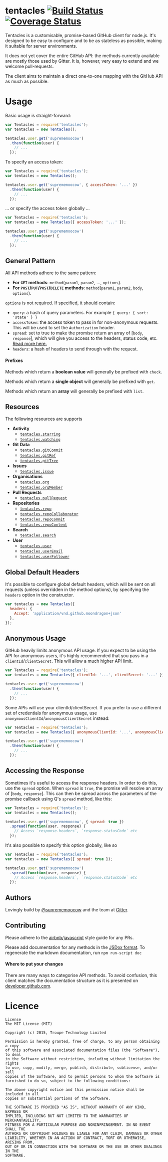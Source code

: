 tentacles [![Build Status](https://travis-ci.org/gitterHQ/tentacles.svg?branch=v0.1.8)](https://travis-ci.org/gitterHQ/tentacles) [![Coverage Status](https://coveralls.io/repos/gitterHQ/tentacles/badge.svg?branch=master)](https://coveralls.io/r/gitterHQ/tentacles?branch=master)
=========

Tentacles is a customisable, promise-based GitHub client for node.js. It's
designed to be easy to configure and to be as stateless as possible, making it
suitable for server environments.

It does not yet cover the entire GitHub API: the methods currently available are
mostly those used by Gitter. It is, however, very easy to extend and we welcome
pull-requests.

The client aims to maintain a direct one-to-one mapping with the GitHub API as much
as possible.

# Usage

Basic usage is straight-forward:

```javascript
var Tentacles = require('tentacles');
var tentacles = new Tentacles();

tentacles.user.get('suprememoocow')
  .then(function(user) {
    // ...
  });
```

To specify an access token:

```javascript
var Tentacles = require('tentacles');
var tentacles = new Tentacles();

tentacles.user.get('suprememoocow', { accessToken: '...' })
  .then(function(user) {
    // ...
  });
```

... or specify the access token globally ...

```javascript
var Tentacles = require('tentacles');
var tentacles = new Tentacles({ accessToken: '...' });

tentacles.user.get('suprememoocow')
  .then(function(user) {
    // ...
  });

```
## General Pattern

All API methods adhere to the same pattern:

 * **For `GET` methods**: `method`(`param1`, `param2`, ..., `options`).
 * **For `POST`/`PUT`/`POST`/`DELETE` methods**: `method`(`param1`, `param2`, `body`, `options`).

`options` is not required. If specified, it should contain:

 * `query`: a hash of query parameters. For example ` { query: { sort: 'state' } } `
 * `accessToken`: the access token to pass in for non-anonymous requests. This will be used to set the `Authorization` header.
 * `spread`: set to true to make the promise return an array of [`body`, `response`], which will give you access to the headers, status code, etc. [Read more here.](#accessing-the-response)
 * `headers`: a hash of headers to send through with the request.

#### Prefixes

Methods which return a **boolean value** will generally be prefixed with `check`.

Methods which return a **single object** will generally be prefixed with `get`.

Methods which return an **array** will generally be prefixed with `list`.

## Resources

The following resources are supports

 * **Activity**
   * [`tentacles.starring`](doc/Starring.md)
   * [`tentacles.watching`](doc/Watching.md)
 * **Git Data**
   * [`tentacles.gitCommit`](doc/GitCommit.md)
   * [`tentacles.gitRef`](doc/GitRef.md)
   * [`tentacles.gitTree`](doc/GitTree.md)
 * **Issues**  
   * [`tentacles.issue`](doc/Issue.md)
 * **Organisations**  
   * [`tentacles.org`](doc/Org.md)
   * [`tentacles.orgMember`](doc/OrgMember.md)
 * **Pull Requests**
   * [`tentacles.pullRequest`](doc/PullRequest.md)
 * **Repositories**
   * [`tentacles.repo`](doc/Repo.md)
   * [`tentacles.repoCollaborator`](doc/RepoCollaborator.md)
   * [`tentacles.repoCommit`](doc/RepoCommit.md)
   * [`tentacles.repoContent`](doc/RepoContent.md)
 * **Search**
   * [`tentacles.search`](doc/Search.md)
 * **User**
   * [`tentacles.user`](doc/User.md)
   * [`tentacles.userEmail`](doc/UserEmail.md)
   * [`tentacles.userFollower`](doc/UserFollower.md)

## Global Default Headers

It's possible to configure global default headers, which will be sent on all requests (unless overridden in the method options),
by specifying the `headers` option in the constructor.

```javascript
var tentacles = new Tentacles({
  headers: {
    Accept: 'application/vnd.github.moondragon+json'
  },
});
```

## Anonymous Usage

GitHub heavily limits anonymous API usage. If you expect to be using the API
for anonymous users, it's highly recommended that you pass in a `clientId`/`clientSecret`.
This will allow a much higher API limit.

```javascript
var Tentacles = require('tentacles');
var tentacles = new Tentacles({ clientId: '...', clientSecret: '...' });

tentacles.user.get('suprememoocow')
  .then(function(user) {
    // ...
  });

```

Some APIs will use your clientId/clientSecret. If you prefer to use a different
set of credentials for anonymous usage, use `anonymousClientId`/`anonymousClientSecret`
instead:

```javascript
var Tentacles = require('tentacles');
var tentacles = new Tentacles({ anonymousClientId: '...', anonymousClientSecret: '...' });

tentacles.user.get('suprememoocow')
  .then(function(user) {
    // ...
  });

```

## Accessing the Response

Sometimes it's useful to access the response headers. In order to do this, use the
`spread` option. When `spread` is `true`, the promise will resolve an array of
[`body`, `response`]. This can then be spread across the parameters of the promise
callback using Q's `spread` method, like this:

```javascript
var Tentacles = require('tentacles');
var tentacles = new Tentacles();

tentacles.user.get('suprememoocow', { spread: true })
  .spread(function(user, response) {
    // Access `response.headers`, `response.statusCode` etc
  });
```

It's also possible to specify this option globally, like so
```javascript
var Tentacles = require('tentacles');
var tentacles = new Tentacles({ spread: true });

tentacles.user.get('suprememoocow')
  .spread(function(user, response) {
    // Access `response.headers`, `response.statusCode` etc
  });
```

## Authors

Lovingly build by [@suprememoocow](https://twitter.com/suprememoocow) and the team at [Gitter](https://gitter.im).

## Contributing

Please adhere to the [airbnb/javascript](https://github.com/airbnb/javascript)
style guide for any PRs.

Please add documentation for any methods in the [JSDox format](http://jsdox.org).
To regenerate the markdown documentation, run `npm run-script doc`

#### Where to put your changes

There are many ways to categorise API methods. To avoid confusion, this client
matches the documentation structure as it is presented on
[developer.github.com](https://developer.github.com).


# Licence
```
License
The MIT License (MIT)

Copyright (c) 2015, Troupe Technology Limited

Permission is hereby granted, free of charge, to any person obtaining a copy
of this software and associated documentation files (the "Software"), to deal
in the Software without restriction, including without limitation the rights
to use, copy, modify, merge, publish, distribute, sublicense, and/or sell
copies of the Software, and to permit persons to whom the Software is
furnished to do so, subject to the following conditions:

The above copyright notice and this permission notice shall be included in all
copies or substantial portions of the Software.

THE SOFTWARE IS PROVIDED "AS IS", WITHOUT WARRANTY OF ANY KIND, EXPRESS OR
IMPLIED, INCLUDING BUT NOT LIMITED TO THE WARRANTIES OF MERCHANTABILITY,
FITNESS FOR A PARTICULAR PURPOSE AND NONINFRINGEMENT. IN NO EVENT SHALL THE
AUTHORS OR COPYRIGHT HOLDERS BE LIABLE FOR ANY CLAIM, DAMAGES OR OTHER
LIABILITY, WHETHER IN AN ACTION OF CONTRACT, TORT OR OTHERWISE, ARISING FROM,
OUT OF OR IN CONNECTION WITH THE SOFTWARE OR THE USE OR OTHER DEALINGS IN THE
SOFTWARE.
```
